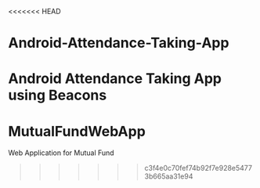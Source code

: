 <<<<<<< HEAD
# Android-Attendance-Taking-App
Android Attendance Taking App using Beacons 
=======
# MutualFundWebApp
Web Application for Mutual Fund
>>>>>>> c3f4e0c70fef74b92f7e928e54773b665aa31e94

